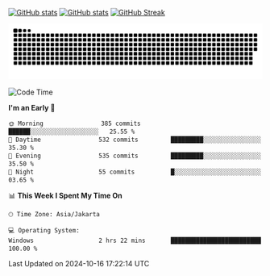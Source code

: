 [![GitHub stats](https://github-readme-stats.vercel.app/api?username=aurelioklv&card_width=500&show_icons=true&rank_icon=github&theme=solarized-dark#gh-dark-mode-only)](https://github.com/anuraghazra/github-readme-stats#gh-dark-mode-only)
[![GitHub stats](https://github-readme-stats.vercel.app/api?username=aurelioklv&card_width=500&show_icons=true&rank_icon=github&theme=buefy#gh-light-mode-only)](https://github.com/anuraghazra/github-readme-stats#gh-light-mode-only)
[![GitHub Streak](https://streak-stats.demolab.com/?user=aurelioklv&card_width=336&theme=solarized-dark)](https://git.io/streak-stats)

<picture>
  <source media="(prefers-color-scheme: dark)" srcset="https://raw.githubusercontent.com/aurelioklv/aurelioklv/snake-output/github-contribution-grid-snake-dark.svg">
  <source media="(prefers-color-scheme: light)" srcset="https://raw.githubusercontent.com/aurelioklv/aurelioklv/snake-output/github-contribution-grid-snake.svg">
  <img alt="github contribution grid snake animation" src="https://raw.githubusercontent.com/aurelioklv/aurelioklv/snake-output/github-contribution-grid-snake.svg">
</picture>

<!--START_SECTION:waka-->
![Code Time](http://img.shields.io/badge/Code%20Time-866%20hrs%2012%20mins-blue)

**I'm an Early 🐤** 

```text
🌞 Morning                385 commits         ██████░░░░░░░░░░░░░░░░░░░   25.55 % 
🌆 Daytime                532 commits         █████████░░░░░░░░░░░░░░░░   35.30 % 
🌃 Evening                535 commits         █████████░░░░░░░░░░░░░░░░   35.50 % 
🌙 Night                  55 commits          █░░░░░░░░░░░░░░░░░░░░░░░░   03.65 % 
```


📊 **This Week I Spent My Time On** 

```text
🕑︎ Time Zone: Asia/Jakarta

💻 Operating System: 
Windows                  2 hrs 22 mins       █████████████████████████   100.00 % 
```


 Last Updated on 2024-10-16 17:22:14 UTC
<!--END_SECTION:waka-->
